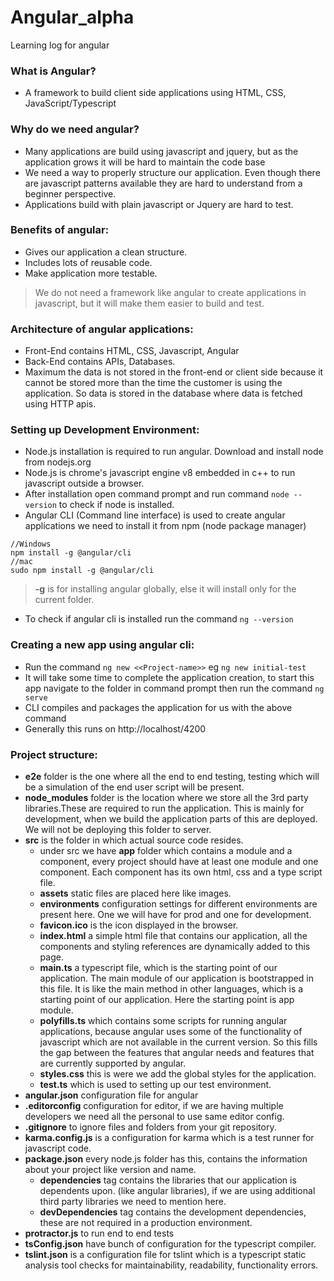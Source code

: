 # Angular_alpha
Learning log for angular

### What is Angular?
- A framework to build client side applications using HTML, CSS, JavaScript/Typescript
### Why do we need angular?
- Many applications are build using javascript and jquery, but as the application grows it will be hard to maintain the code base
- We need a way to properly structure our application. Even though there are javascript patterns available they are hard to understand from a beginner perspective.
- Applications build with plain javascript or Jquery are hard to test.
### Benefits of angular:
- Gives our application a clean structure.
- Includes lots of reusable code.
- Make application more testable.

 > We do not need a framework like angular to create applications in javascript, but it will make them easier to build and test.
 ### Architecture of angular applications:
 - Front-End contains HTML, CSS, Javascript, Angular
 - Back-End contains APIs, Databases.
 - Maximum the data is not stored in the front-end or client side because it cannot be stored more than the time the customer is using the application. So data is stored in the database where data is fetched using HTTP apis.
 ### Setting up Development Environment:
 - Node.js installation is required to run angular. Download and install node from nodejs.org
 - Node.js is chrome's javascript engine v8 embedded in c++ to run javascript outside a browser.
 - After installation open command prompt and run command ``` node --version ``` to check if node is installed.
 - Angular CLI (Command line interface) is used to create angular applications we need to install it from npm (node package manager)

 ```
 //Windows
 npm install -g @angular/cli
 //mac
 sudo npm install -g @angular/cli
 ```
> **-g** is for installing angular globally, else it will install only for the current folder.
- To check if angular cli is installed run the command ``` ng --version ```
### Creating a new app using angular cli:
- Run the command ``` ng new <<Project-name>> ``` eg ``` ng new initial-test ```
- It will take some time to complete the application creation, to start this app navigate to the folder in command prompt then run the command ``` ng serve ```
- CLI compiles and packages the application for us with the above command
- Generally this runs on http://localhost/4200
### Project structure:
- **e2e** folder is the one where all the end to end testing, testing which will be a simulation of the end user script will be present.
- **node_modules** folder is the location where we store all the 3rd party libraries.These are required to run the application. This is  mainly for development, when we build the application parts of this are deployed. We will not be deploying this folder to server.
- **src** is the folder in which actual source code resides.
    - under src we have **app** folder which contains a module and a component, every project should have at least one module and one component. Each component has its own html, css and a type script file.
    - **assets** static files are placed here like images.
    - **environments** configuration settings for different environments are present here. One we will have for prod and one for development.
    - **favicon.ico** is the icon displayed in the browser.
    - **index.html** a simple html file that contains our application, all the components and styling references are dynamically added to this page.
    - **main.ts** a typescript file, which is the starting point of our application. The main module of our application is bootstrapped in this file. It is like the main method in other languages, which is a starting point of our application. Here the starting point is app module.
    - **polyfills.ts** which contains some scripts for running angular applications, because angular uses some of the functionality of javascript which are not available in the current version. So this fills the gap between the features that angular needs and features that are currently supported by angular.
    - **styles.css** this is were we add the global styles for the application.
    - **test.ts** which is used to setting up our test environment.
- **angular.json** configuration file for angular
- **.editorconfig** configuration for editor, if we are having multiple developers we need all the personal to use same editor config.
- **.gitignore** to ignore files and folders from your git repository.
- **karma.config.js** is a configuration for karma which is a test runner for javascript code.
- **package.json** every node.js folder has this, contains the information about your project like version and name.
    - __dependencies__ tag contains the libraries that our application is dependents upon. (like angular libraries), if we are using additional third party libraries we need to mention here.
    - __devDependencies__ tag contains the development dependencies, these are not required in a production environment.
- **protractor.js** to run end to end tests
- **tsConfig.json** have bunch of configuration for the typescript compiler.
- **tslint.json** is a configuration file for tslint which is a typescript static analysis tool checks for maintainability, readability, functionality errors.
